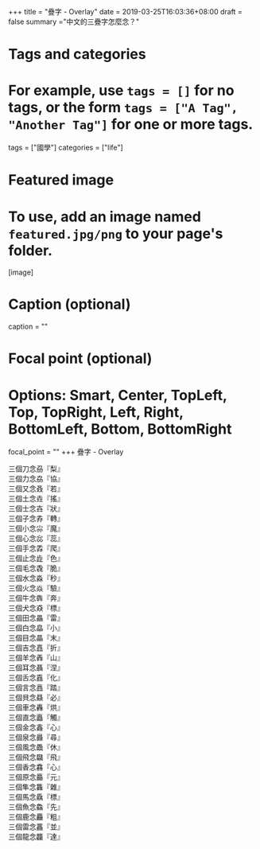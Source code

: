+++
title = "疊字 - Overlay"
date = 2019-03-25T16:03:36+08:00
draft = false
summary ="中文的三疊字怎麼念？"

# Tags and categories
# For example, use `tags = []` for no tags, or the form `tags = ["A Tag", "Another Tag"]` for one or more tags.
tags = ["國學"]
categories = ["life"]

# Featured image
# To use, add an image named `featured.jpg/png` to your page's folder. 
[image]
  # Caption (optional)
  caption = ""

  # Focal point (optional)
  # Options: Smart, Center, TopLeft, Top, TopRight, Left, Right, BottomLeft, Bottom, BottomRight
  focal_point = ""
+++
疊字 - Overlay  

三個刀念刕『梨』  
三個力念劦『協』  
三個又念叒『若』  
三個土念垚『搖』  
三個士念壵『狀』  
三個子念孨『轉』  
三個小念尛『魔』  
三個心念惢『蕊』  
三個手念掱『爬』  
三個止念歮『色』  
三個毛念毳『脆』  
三個水念淼『秒』  
三個火念焱『驗』  
三個牛念犇『奔』  
三個犬念猋『標』  
三個田念畾『雷』  
三個白念皛『小』  
三個目念瞐『末』  
三個吉念嚞『折』  
三個羊念羴『山』  
三個耳念聶『涅』  
三個舌念舙『化』  
三個言念譶『踏』  
三個貝念贔『必』  
三個車念轟『烘』  
三個直念矗『觸』  
三個金念鑫『心』  
三個泉念灥『尋』  
三個風念飍『休』  
三個飛念飝『飛』  
三個香念馫『心』  
三個原念厵『元』  
三個隼念雥『雜』  
三個馬念驫『標』  
三個魚念鱻『先』  
三個鹿念麤『粗』  
三個雷念靐『並』  
三個龍念龘『達』  
